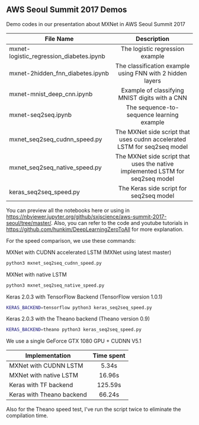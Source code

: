 AWS Seoul Summit 2017 Demos
---------------------------
Demo codes in our presentation about MXNet in AWS Seoul Summit 2017

| File Name        | Description |
| ------------- |:-------------:|
| mxnet-logistic_regression_diabetes.ipynb | The logistic regression example |
| mxnet-2hidden_fnn_diabetes.ipynb | The classification example using FNN with 2 hidden layers |
| mxnet-mnist_deep_cnn.ipynb | Example of classifying MNIST digits with a CNN |
| mxnet-seq2seq.ipynb        | The sequence-to-sequence learning example |
| mxnet_seq2seq_cudnn_speed.py | The MXNet side script that uses cudnn accelerated LSTM for seq2seq model |
| mxnet_seq2seq_native_speed.py | The MXNet side script that uses the native implemented LSTM for seq2seq model |
| keras_seq2seq_speed.py     | The Keras side script for seq2seq model |

You can preview all the notebooks here or using in https://nbviewer.jupyter.org/github/sxjscience/aws-summit-2017-seoul/tree/master/. Also, you can refer to the code and youtube tutorials in https://github.com/hunkim/DeepLearningZeroToAll for more explanation.

For the speed comparison, we use these commands:

MXNet with CUDNN accelerated LSTM (MXNet using latest master)
```bash
python3 mxnet_seq2seq_cudnn_speed.py
```

MXNet with native LSTM
```bash
python3 mxnet_seq2seq_native_speed.py
```

Keras 2.0.3 with TensorFlow Backend (TensorFlow version 1.0.1)
```bash
KERAS_BACKEND=tensorflow python3 keras_seq2seq_speed.py
```

Keras 2.0.3 with the Theano backend (Theano version 0.9)
```bash
KERAS_BACKEND=theano python3 keras_seq2seq_speed.py
```

We use a single GeForce GTX 1080 GPU + CUDNN V5.1

| Implementation | Time spent |
| -------------- |:----------:|
| MXNet with CUDNN LSTM | 5.34s |
| MXNet with native LSTM |16.96s |
| Keras with TF backend | 125.59s |
| Keras with Theano backend | 66.24s |

Also for the Theano speed test, I've run the script twice to eliminate the compilation time.
